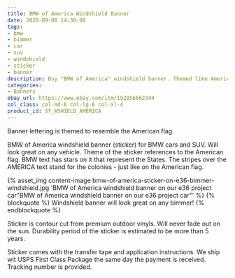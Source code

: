 ```yaml
---
title: BMW of America Windshield Banner
date: 2020-09-08 14:30:08
tags:
- bmw
- bimmer
- car
- suv
- windshield
- sticker
- banner
description: Buy "BMW of America" windshield banner. Themed like American flag. Sticker is available in white and holographic (rainbow) colors.
categories:
- Banners
ebay_url: https://www.ebay.com/itm/192856662344
col_class: col-md-6 col-lg-6 col-xl-4
product_id: ST_WSHIELD_AMERICA
---
```


Banner lettering is themed to resemble the American flag.

<!-- more -->

BMW of America windshield banner (sticker) for BMW cars and SUV. Will look great on any vehicle. Theme of the sticker references to the American flag. BMW text has stars on it that represent the States. The stripes over the AMERICA text stand for the colonies - just like on the American flag.

{% asset_img content-image bmw-of-america-sticker-on-e36-bimmer-windshield.jpg 'BMW of America windshield banner on our e36 project car"BMW of America windshield banner on our e36 project car"' %}
{% blockquote %}
Windshield banner will look great on any bimmer!
{% endblockquote %}

Sticker is contour cut from premium outdoor vinyls. Will never fade out on the sun. Durability period of the sticker is estimated to be more than 5 years.

Sticker comes with the transfer tape and application instructions. We ship wit USPS First Class Package the same day the payment is received. Tracking number is provided.